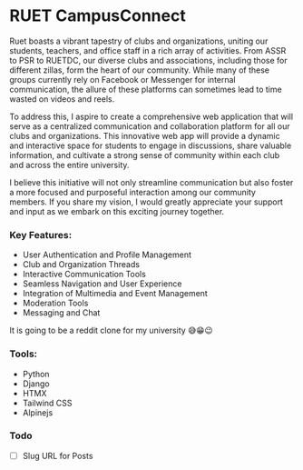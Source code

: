 # RUET CampusConnect
Ruet boasts a vibrant tapestry of clubs and organizations, uniting our students, teachers, and office staff in a rich array of activities. From ASSR to PSR to RUETDC, our diverse clubs and associations, including those for different zillas, form the heart of our community. While many of these groups currently rely on Facebook or Messenger for internal communication, the allure of these platforms can sometimes lead to time wasted on videos and reels.

To address this, I aspire to create a comprehensive web application that will serve as a centralized communication and collaboration platform for all our clubs and organizations. This innovative web app will provide a dynamic and interactive space for students to engage in discussions, share valuable information, and cultivate a strong sense of community within each club and across the entire university.

I believe this initiative will not only streamline communication but also foster a more focused and purposeful interaction among our community members. If you share my vision, I would greatly appreciate your support and input as we embark on this exciting journey together.

### Key Features:
- User Authentication and Profile Management
- Club and Organization Threads
- Interactive Communication Tools
- Seamless Navigation and User Experience
- Integration of Multimedia and Event Management
- Moderation Tools
- Messaging and Chat

It is going to be a reddit clone for my university :sweat_smile::grin::wink:

### Tools:
- Python
- Django
- HTMX
- Tailwind CSS
- Alpinejs

### Todo
- [ ] Slug URL for Posts